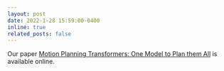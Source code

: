 ```yaml
---
layout: post
date: 2022-1-28 15:59:00-0400
inline: true
related_posts: false
---
```


Our paper [Motion Planning Transformers: One Model to Plan them All](https://openreview.net/pdf?id=6Jf6HX4MoLH) is available online.